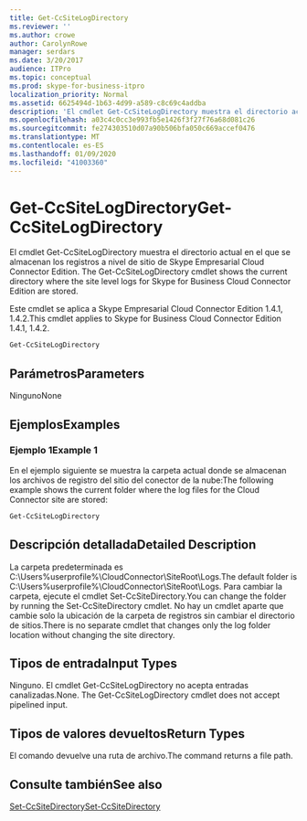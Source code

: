 ```yaml
---
title: Get-CcSiteLogDirectory
ms.reviewer: ''
ms.author: crowe
author: CarolynRowe
manager: serdars
ms.date: 3/20/2017
audience: ITPro
ms.topic: conceptual
ms.prod: skype-for-business-itpro
localization_priority: Normal
ms.assetid: 6625494d-1b63-4d99-a589-c8c69c4addba
description: 'El cmdlet Get-CcSiteLogDirectory muestra el directorio actual en el que se almacenan los registros a nivel de sitio de Skype Empresarial Cloud Connector Edition. '
ms.openlocfilehash: a03c4c0cc3e993fb5e1426f3f27f76a68d081c26
ms.sourcegitcommit: fe274303510d07a90b506bfa050c669accef0476
ms.translationtype: MT
ms.contentlocale: es-ES
ms.lasthandoff: 01/09/2020
ms.locfileid: "41003360"
---
```

# <a name="get-ccsitelogdirectory"></a><span data-ttu-id="29915-103">Get-CcSiteLogDirectory</span><span class="sxs-lookup"><span data-stu-id="29915-103">Get-CcSiteLogDirectory</span></span>
 
<span data-ttu-id="29915-104">El cmdlet Get-CcSiteLogDirectory muestra el directorio actual en el que se almacenan los registros a nivel de sitio de Skype Empresarial Cloud Connector Edition. </span><span class="sxs-lookup"><span data-stu-id="29915-104">The Get-CcSiteLogDirectory cmdlet shows the current directory where the site level logs for Skype for Business Cloud Connector Edition are stored.</span></span> 
  
<span data-ttu-id="29915-105">Este cmdlet se aplica a Skype Empresarial Cloud Connector Edition 1.4.1, 1.4.2.</span><span class="sxs-lookup"><span data-stu-id="29915-105">This cmdlet applies to Skype for Business Cloud Connector Edition 1.4.1, 1.4.2.</span></span>
  
```powershell
Get-CcSiteLogDirectory
```

## <a name="parameters"></a><span data-ttu-id="29915-106">Parámetros</span><span class="sxs-lookup"><span data-stu-id="29915-106">Parameters</span></span>

<span data-ttu-id="29915-107">Ninguno</span><span class="sxs-lookup"><span data-stu-id="29915-107">None</span></span>
  
## <a name="examples"></a><span data-ttu-id="29915-108">Ejemplos</span><span class="sxs-lookup"><span data-stu-id="29915-108">Examples</span></span>
<span data-ttu-id="29915-109"><a name="Examples"> </a></span><span class="sxs-lookup"><span data-stu-id="29915-109"></span></span>

### <a name="example-1"></a><span data-ttu-id="29915-110">Ejemplo 1</span><span class="sxs-lookup"><span data-stu-id="29915-110">Example 1</span></span>

<span data-ttu-id="29915-111">En el ejemplo siguiente se muestra la carpeta actual donde se almacenan los archivos de registro del sitio del conector de la nube:</span><span class="sxs-lookup"><span data-stu-id="29915-111">The following example shows the current folder where the log files for the Cloud Connector site are stored:</span></span>
  
```powershell
Get-CcSiteLogDirectory
```

## <a name="detailed-description"></a><span data-ttu-id="29915-112">Descripción detallada</span><span class="sxs-lookup"><span data-stu-id="29915-112">Detailed Description</span></span>
<span data-ttu-id="29915-113"><a name="DetailedDescription"> </a></span><span class="sxs-lookup"><span data-stu-id="29915-113"></span></span>

<span data-ttu-id="29915-114">La carpeta predeterminada es C:\Users\%userprofile%\CloudConnector\SiteRoot\Logs.</span><span class="sxs-lookup"><span data-stu-id="29915-114">The default folder is C:\Users\%userprofile%\CloudConnector\SiteRoot\Logs.</span></span> <span data-ttu-id="29915-115">Para cambiar la carpeta, ejecute el cmdlet Set-CcSiteDirectory.</span><span class="sxs-lookup"><span data-stu-id="29915-115">You can change the folder by running the Set-CcSiteDirectory cmdlet.</span></span> <span data-ttu-id="29915-116">No hay un cmdlet aparte que cambie solo la ubicación de la carpeta de registros sin cambiar el directorio de sitios.</span><span class="sxs-lookup"><span data-stu-id="29915-116">There is no separate cmdlet that changes only the log folder location without changing the site directory.</span></span>
  
## <a name="input-types"></a><span data-ttu-id="29915-117">Tipos de entrada</span><span class="sxs-lookup"><span data-stu-id="29915-117">Input Types</span></span>
<span data-ttu-id="29915-118"><a name="InputTypes"> </a></span><span class="sxs-lookup"><span data-stu-id="29915-118"></span></span>

<span data-ttu-id="29915-p102">Ninguno. El cmdlet Get-CcSiteLogDirectory no acepta entradas canalizadas.</span><span class="sxs-lookup"><span data-stu-id="29915-p102">None. The Get-CcSiteLogDirectory cmdlet does not accept pipelined input.</span></span>
  
## <a name="return-types"></a><span data-ttu-id="29915-121">Tipos de valores devueltos</span><span class="sxs-lookup"><span data-stu-id="29915-121">Return Types</span></span>
<span data-ttu-id="29915-122"><a name="ReturnTypes"> </a></span><span class="sxs-lookup"><span data-stu-id="29915-122"></span></span>

<span data-ttu-id="29915-123">El comando devuelve una ruta de archivo.</span><span class="sxs-lookup"><span data-stu-id="29915-123">The command returns a file path.</span></span>
  
## <a name="see-also"></a><span data-ttu-id="29915-124">Consulte también</span><span class="sxs-lookup"><span data-stu-id="29915-124">See also</span></span>
<span data-ttu-id="29915-125"><a name="ReturnTypes"> </a></span><span class="sxs-lookup"><span data-stu-id="29915-125"></span></span>

[<span data-ttu-id="29915-126">Set-CcSiteDirectory</span><span class="sxs-lookup"><span data-stu-id="29915-126">Set-CcSiteDirectory</span></span>](set-ccsitedirectory.md)
  


